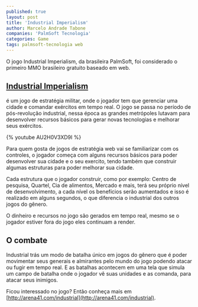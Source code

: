 ```yaml
---
published: true
layout: post
title: 'Industrial Imperialism'
author: Marcelo Andrade Tabone
companies: 'PalmSoft Tecnologia'
categories: Game
tags: palmsoft-tecnologia web
---
```

O jogo Industrial Imperialism, da brasileira PalmSoft, foi considerado o primeiro MMO brasileiro gratuito baseado em web.

## [Industrial Imperialism](http://arena41.com/industrial)

é um jogo de estratégia militar, onde o jogador tem que gerenciar uma cidade e comandar exércitos em tempo real. O jogo se passa no período de pós-revolução industrial, nessa época as grandes metrópoles lutavam para desenvolver recursos básicos para gerar novas tecnologias e melhorar seus exércitos. 

{% youtube AU2H0V3XD9I %}

Para quem gosta de jogos de estratégia web vai se familiarizar com os controles, o jogador começa com alguns recursos básicos para poder desenvolver sua cidade e o seu exercito, tendo também que construir algumas estruturas para poder melhorar sua cidade.

Cada estrutura que o jogador construir, como por exemplo: Centro de pesquisa, Quartel, Cia de alimentos, Mercado e mais, terá seu próprio nível de desenvolvimento, a cada nível os benefícios serão aumentados e isso é realizado em alguns segundos, o que diferencia o industrial dos outros jogos do gênero. 

O dinheiro e recursos no jogo são gerados em tempo real, mesmo se o jogador estiver fora do jogo eles continuam a render.

## O combate
Industrial trás um modo de batalha único em jogos do gênero que é poder movimentar seus generais e almirantes pelo mundo do jogo podendo atacar ou fugir em tempo real. E as batalhas acontecem em uma tela que simula um campo de batalha onde o jogador vê suas unidades e as comanda, para atacar seus inimigos. 

Ficou interessado no jogo? Então conheça mais em [http://arena41.com/industrial](http://arena41.com/industrial).